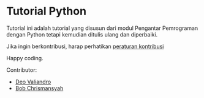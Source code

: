 # Tutorial Python

Tutorial ini adalah tutorial yang disusun dari modul Pengantar Pemrograman
dengan Python tetapi kemudian ditulis ulang dan diperbaiki.

Jika ingin berkontribusi, harap perhatikan
[peraturan kontribusi](CONTRIBUTING.md)

Happy coding.

Contributor:

- [Deo Valiandro](https://github.com/deovaliandro)
- [Bob Chrismansyah](https://github.com/BobChrismansyah)

